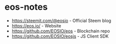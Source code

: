 # eos-notes

* https://steemit.com/@eosio - Official Steem blog
* https://eos.io/ - Website
* https://github.com/EOSIO/eos - Blockchain repo
* https://github.com/EOSIO/eosjs - JS Client SDK
